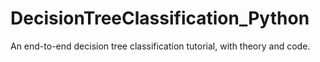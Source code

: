 # DecisionTreeClassification_Python
An end-to-end decision tree classification tutorial, with theory and code.
